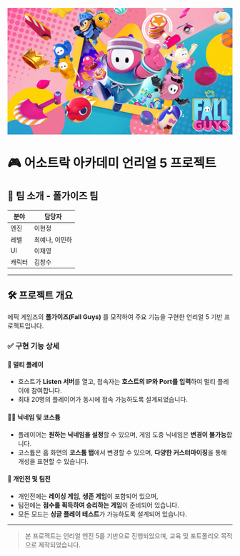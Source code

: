 ![Fall Guys Style](./FallLoading_1280x720.jpg)

# 🎮 어소트락 아카데미 언리얼 5 프로젝트

## 👥 팀 소개 - 폴가이즈 팀

| 분야       | 담당자         |
|------------|----------------|
| 엔진       | 이현정         |
| 레벨       | 최예나, 이민하 |
| UI         | 이재영         |
| 캐릭터     | 김창수         |

---

## 🛠 프로젝트 개요

에픽 게임즈의 **폴가이즈(Fall Guys)** 를 모작하여 주요 기능을 구현한 언리얼 5 기반 프로젝트입니다.

### ✅ 구현 기능 상세

#### 🔗 멀티 플레이
- 호스트가 **Listen 서버**를 열고, 접속자는 **호스트의 IP와 Port를 입력**하여 멀티 플레이에 참여합니다.
- 최대 20명의 플레이어가 동시에 접속 가능하도록 설계되었습니다.

#### 🧑‍🎨 닉네임 및 코스튬
- 플레이어는 **원하는 닉네임을 설정**할 수 있으며, 게임 도중 닉네임은 **변경이 불가능**합니다.
- 코스튬은 홈 화면의 **코스튬 탭**에서 변경할 수 있으며, **다양한 커스터마이징**을 통해 개성을 표현할 수 있습니다.

#### 🥇 개인전 및 팀전
- 개인전에는 **레이싱 게임**, **생존 게임**이 포함되어 있으며,
- 팀전에는 **점수를 획득하여 승리하는 게임**이 준비되어 있습니다.
- 모든 모드는 **싱글 플레이 테스트**가 가능하도록 설계되어 있습니다.

---

> 본 프로젝트는 언리얼 엔진 5를 기반으로 진행되었으며, 교육 및 포트폴리오 목적으로 제작되었습니다.
